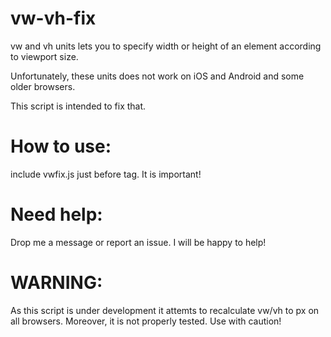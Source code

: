 vw-vh-fix
=========

vw and vh units lets you to specify width or height of an element according to viewport size. 

Unfortunately, these units does not work on iOS and Android and some older browsers.

This script is intended to fix that.


How to use:
============
include vwfix.js just before </head> tag. It is important! 

Need help:
=========
Drop me a message or report an issue. I will be happy to help!



WARNING:
========
As this script is under development it attemts to recalculate vw/vh to px on all browsers. 
Moreover, it is not properly tested. Use with caution!





